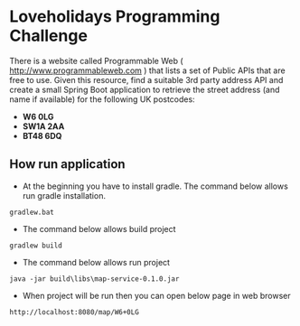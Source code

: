 # Loveholidays Programming Challenge

There is a website called Programmable Web ( http://www.programmableweb.com ) that lists a set of Public
APIs that are free to use. Given this resource, find a suitable 3rd party address API and create a small Spring
Boot application to retrieve the street address (and name if available) for the following UK postcodes:

* **W6 0LG**
* **SW1A 2AA**
* **BT48 6DQ**

## How run application

* At the beginning you have to install gradle. The command below allows run gradle installation.

`gradlew.bat`

* The command below allows build project

`gradlew build`

* The command below allows run project

`java -jar build\libs\map-service-0.1.0.jar`

* When project will be run then you can open below page in web browser
 
`http://localhost:8080/map/W6+0LG`

